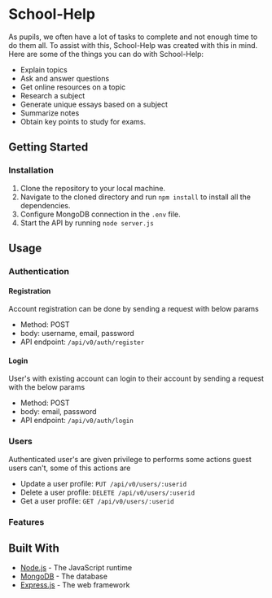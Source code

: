# School-Help
As pupils, we often have a lot of tasks to complete and not enough time to do them all. To assist with this, School-Help was created with this in mind. Here are some of the things you can do with School-Help:
- Explain topics
- Ask and answer questions
- Get online resources on a topic
- Research a subject
- Generate unique essays based on a subject
- Summarize notes
- Obtain key points to study for exams.

## Getting Started
### Installation
1. Clone the repository to your local machine.
2. Navigate to the cloned directory and run `npm install` to install all the dependencies.
3. Configure MongoDB connection in the `.env` file.
4. Start the API by running `node server.js`

## Usage

### Authentication

#### Registration 
Account registration can be done by sending a request with below params
- Method: POST
- body: username, email, password
- API endpoint: `/api/v0/auth/register`

#### Login
User's with existing account can login to their account by sending a request with the below params
- Method: POST
- body: email, password
- API endpoint: `/api/v0/auth/login`

### Users
Authenticated user's are given privilege to performs some actions guest users can't, some of this actions are
- Update a user profile: `PUT /api/v0/users/:userid`
- Delete a user profile: `DELETE /api/v0/users/:userid`
- Get a user profile: `GET /api/v0/users/:userid`

### Features

## Built With
- [Node.js](https://nodejs.org/) - The JavaScript runtime
- [MongoDB](https://www.mongodb.com/) - The database
- [Express.js](https://expressjs.com/) - The web framework
